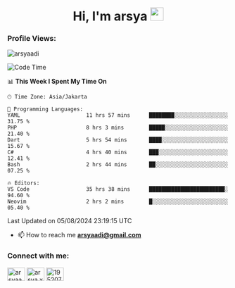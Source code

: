 <h1 align="center">Hi, I'm arsya 
  <img src="https://media.giphy.com/media/hvRJCLFzcasrR4ia7z/giphy.gif" width="30px"/>
</h1>

<p align="left"> <h3>Profile Views:</h3> <img src="https://komarev.com/ghpvc/?username=arsyaadi&label=Profile%20views&color=0e75b6&style=flat" alt="arsyaadi" /> </p>

<!--START_SECTION:waka-->
![Code Time](http://img.shields.io/badge/Code%20Time-3%2C062%20hrs%207%20mins-blue)

📊 **This Week I Spent My Time On** 

```text
🕑︎ Time Zone: Asia/Jakarta

💬 Programming Languages: 
YAML                     11 hrs 57 mins      ████████░░░░░░░░░░░░░░░░░   31.75 % 
PHP                      8 hrs 3 mins        █████░░░░░░░░░░░░░░░░░░░░   21.40 % 
Dart                     5 hrs 54 mins       ████░░░░░░░░░░░░░░░░░░░░░   15.67 % 
C#                       4 hrs 40 mins       ███░░░░░░░░░░░░░░░░░░░░░░   12.41 % 
Bash                     2 hrs 44 mins       ██░░░░░░░░░░░░░░░░░░░░░░░   07.25 % 

🔥 Editors: 
VS Code                  35 hrs 38 mins      ████████████████████████░   94.60 % 
Neovim                   2 hrs 2 mins        █░░░░░░░░░░░░░░░░░░░░░░░░   05.40 % 
```


 Last Updated on 05/08/2024 23:19:15 UTC
<!--END_SECTION:waka-->

- 📫 How to reach me **arsyaadi@gmail.com**


<h3 align="left">Connect with me:</h3>
<p align="left">
<a href="https://linkedin.com/in/arsyaadi" target="blank"><img align="center" src="https://raw.githubusercontent.com/rahuldkjain/github-profile-readme-generator/master/src/images/icons/Social/linked-in-alt.svg" alt="arsyaadi" height="30" width="40" /></a>
<a href="https://fb.com/arsya.xkz" target="blank"><img align="center" src="https://raw.githubusercontent.com/rahuldkjain/github-profile-readme-generator/master/src/images/icons/Social/facebook.svg" alt="arsya.xkz" height="30" width="40" /></a>
<a href="https://stackoverflow.com/users/19520749" target="blank"><img align="center" src="https://raw.githubusercontent.com/rahuldkjain/github-profile-readme-generator/master/src/images/icons/Social/stack-overflow.svg" alt="19520749" height="30" width="40" /></a>
</p>
